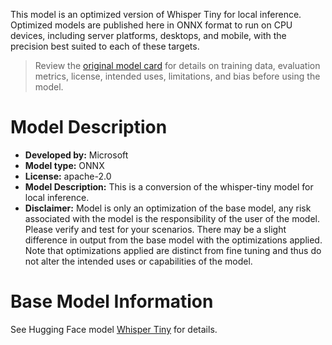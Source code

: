 This model is an optimized version of Whisper Tiny for local inference. Optimized models are published here in ONNX format to run on CPU devices, including server platforms, desktops, and mobile, with the precision best suited to each of these targets.

> Review the [original model card](https://huggingface.co/openai/whisper-tiny) for details on training data, evaluation metrics, license, intended uses, limitations, and bias before using the model.

# Model Description
- **Developed by:** Microsoft
- **Model type:** ONNX
- **License:** apache-2.0
- **Model Description:** This is a conversion of the whisper-tiny model for local inference.
- **Disclaimer:** Model is only an optimization of the base model, any risk associated with the model is the responsibility of the user of the model. Please verify and test for your scenarios. There may be a slight difference in output from the base model with the optimizations applied. Note that optimizations applied are distinct from fine tuning and thus do not alter the intended uses or capabilities of the model.

# Base Model Information
See Hugging Face model [Whisper Tiny](https://huggingface.co/openai/whisper-tiny) for details.